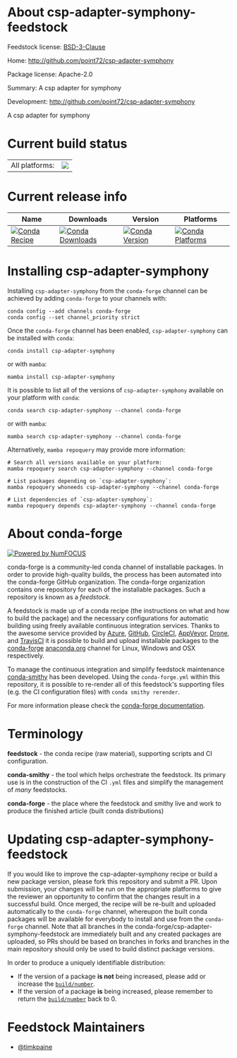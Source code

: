 About csp-adapter-symphony-feedstock
====================================

Feedstock license: [BSD-3-Clause](https://github.com/conda-forge/csp-adapter-symphony-feedstock/blob/main/LICENSE.txt)

Home: http://github.com/point72/csp-adapter-symphony

Package license: Apache-2.0

Summary: A csp adapter for symphony

Development: http://github.com/point72/csp-adapter-symphony

A csp adapter for symphony

Current build status
====================


<table><tr><td>All platforms:</td>
    <td>
      <a href="https://dev.azure.com/conda-forge/feedstock-builds/_build/latest?definitionId=22733&branchName=main">
        <img src="https://dev.azure.com/conda-forge/feedstock-builds/_apis/build/status/csp-adapter-symphony-feedstock?branchName=main">
      </a>
    </td>
  </tr>
</table>

Current release info
====================

| Name | Downloads | Version | Platforms |
| --- | --- | --- | --- |
| [![Conda Recipe](https://img.shields.io/badge/recipe-csp--adapter--symphony-green.svg)](https://anaconda.org/conda-forge/csp-adapter-symphony) | [![Conda Downloads](https://img.shields.io/conda/dn/conda-forge/csp-adapter-symphony.svg)](https://anaconda.org/conda-forge/csp-adapter-symphony) | [![Conda Version](https://img.shields.io/conda/vn/conda-forge/csp-adapter-symphony.svg)](https://anaconda.org/conda-forge/csp-adapter-symphony) | [![Conda Platforms](https://img.shields.io/conda/pn/conda-forge/csp-adapter-symphony.svg)](https://anaconda.org/conda-forge/csp-adapter-symphony) |

Installing csp-adapter-symphony
===============================

Installing `csp-adapter-symphony` from the `conda-forge` channel can be achieved by adding `conda-forge` to your channels with:

```
conda config --add channels conda-forge
conda config --set channel_priority strict
```

Once the `conda-forge` channel has been enabled, `csp-adapter-symphony` can be installed with `conda`:

```
conda install csp-adapter-symphony
```

or with `mamba`:

```
mamba install csp-adapter-symphony
```

It is possible to list all of the versions of `csp-adapter-symphony` available on your platform with `conda`:

```
conda search csp-adapter-symphony --channel conda-forge
```

or with `mamba`:

```
mamba search csp-adapter-symphony --channel conda-forge
```

Alternatively, `mamba repoquery` may provide more information:

```
# Search all versions available on your platform:
mamba repoquery search csp-adapter-symphony --channel conda-forge

# List packages depending on `csp-adapter-symphony`:
mamba repoquery whoneeds csp-adapter-symphony --channel conda-forge

# List dependencies of `csp-adapter-symphony`:
mamba repoquery depends csp-adapter-symphony --channel conda-forge
```


About conda-forge
=================

[![Powered by
NumFOCUS](https://img.shields.io/badge/powered%20by-NumFOCUS-orange.svg?style=flat&colorA=E1523D&colorB=007D8A)](https://numfocus.org)

conda-forge is a community-led conda channel of installable packages.
In order to provide high-quality builds, the process has been automated into the
conda-forge GitHub organization. The conda-forge organization contains one repository
for each of the installable packages. Such a repository is known as a *feedstock*.

A feedstock is made up of a conda recipe (the instructions on what and how to build
the package) and the necessary configurations for automatic building using freely
available continuous integration services. Thanks to the awesome service provided by
[Azure](https://azure.microsoft.com/en-us/services/devops/), [GitHub](https://github.com/),
[CircleCI](https://circleci.com/), [AppVeyor](https://www.appveyor.com/),
[Drone](https://cloud.drone.io/welcome), and [TravisCI](https://travis-ci.com/)
it is possible to build and upload installable packages to the
[conda-forge](https://anaconda.org/conda-forge) [anaconda.org](https://anaconda.org/)
channel for Linux, Windows and OSX respectively.

To manage the continuous integration and simplify feedstock maintenance
[conda-smithy](https://github.com/conda-forge/conda-smithy) has been developed.
Using the ``conda-forge.yml`` within this repository, it is possible to re-render all of
this feedstock's supporting files (e.g. the CI configuration files) with ``conda smithy rerender``.

For more information please check the [conda-forge documentation](https://conda-forge.org/docs/).

Terminology
===========

**feedstock** - the conda recipe (raw material), supporting scripts and CI configuration.

**conda-smithy** - the tool which helps orchestrate the feedstock.
                   Its primary use is in the construction of the CI ``.yml`` files
                   and simplify the management of *many* feedstocks.

**conda-forge** - the place where the feedstock and smithy live and work to
                  produce the finished article (built conda distributions)


Updating csp-adapter-symphony-feedstock
=======================================

If you would like to improve the csp-adapter-symphony recipe or build a new
package version, please fork this repository and submit a PR. Upon submission,
your changes will be run on the appropriate platforms to give the reviewer an
opportunity to confirm that the changes result in a successful build. Once
merged, the recipe will be re-built and uploaded automatically to the
`conda-forge` channel, whereupon the built conda packages will be available for
everybody to install and use from the `conda-forge` channel.
Note that all branches in the conda-forge/csp-adapter-symphony-feedstock are
immediately built and any created packages are uploaded, so PRs should be based
on branches in forks and branches in the main repository should only be used to
build distinct package versions.

In order to produce a uniquely identifiable distribution:
 * If the version of a package **is not** being increased, please add or increase
   the [``build/number``](https://docs.conda.io/projects/conda-build/en/latest/resources/define-metadata.html#build-number-and-string).
 * If the version of a package **is** being increased, please remember to return
   the [``build/number``](https://docs.conda.io/projects/conda-build/en/latest/resources/define-metadata.html#build-number-and-string)
   back to 0.

Feedstock Maintainers
=====================

* [@timkpaine](https://github.com/timkpaine/)


<!-- dummy commit to enable rerendering -->

